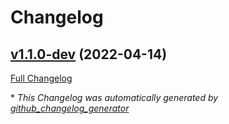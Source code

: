 # Changelog

## [v1.1.0-dev](https://github.com/NASA-PDS/web-analytics/tree/v1.1.0-dev) (2022-04-14)

[Full Changelog](https://github.com/NASA-PDS/web-analytics/compare/d6977fda23e31e92e8229725ad26c02e0e665157...v1.1.0-dev)



\* *This Changelog was automatically generated by [github_changelog_generator](https://github.com/github-changelog-generator/github-changelog-generator)*
